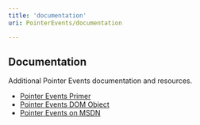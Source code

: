 ```yaml
---
title: 'documentation'
uri: PointerEvents/documentation

---
```

## Documentation

Additional Pointer Events documentation and resources.

-   [Pointer Events Primer](http://docs.webplatform.org/wiki/concepts/Pointer_Events)
-   [Pointer Events DOM Object](http://docs.webplatform.org/wiki/dom/objects/PointerEvent)
-   [Pointer Events on MSDN](http://msdn.microsoft.com/en-us/library/ie/hh673557%28v=vs.85%29.aspx)

